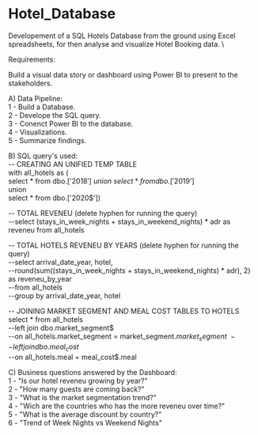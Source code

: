 # Hotel_Database
Developement of a SQL Hotels Database from the ground using Excel spreadsheets, for then analyse and visualize Hotel Booking data. \

Requirements:

Build a visual data story or dashboard using Power BI to present to the stakeholders. 

A) Data Pipeline: \
1 - Build a Database. \
2 - Develope the SQL query. \
3 - Conenct Power BI to the database. \
4 - Visualizations. \
5 - Summarize findings. 

B) SQL query's used: \
-- CREATING AN UNIFIED TEMP TABLE \
with all_hotels as ( \
select * from dbo.['2018$'] \
union  \
select * from dbo.['2019$'] \
union \
select * from dbo.['2020$'])

-- TOTAL REVENEU (delete hyphen for running the query) \
--select (stays_in_week_nights + stays_in_weekend_nights) * adr as reveneu from all_hotels

-- TOTAL HOTELS REVENEU BY YEARS (delete hyphen for running the query) \
--select arrival_date_year, hotel, \
--round(sum((stays_in_week_nights + stays_in_weekend_nights) * adr), 2) as reveneu_by_year \
--from all_hotels  \
--group by arrival_date_year, hotel

-- JOINING MARKET SEGMENT AND MEAL COST TABLES TO HOTELS \
select * from all_hotels \
--left join dbo.market_segment$ \
--on all_hotels.market_segment = market_segment$.market_segment \
--left join dbo.meal_cost$ \
--on all_hotels.meal = meal_cost$.meal


C) Business questions answered by the Dashboard: \
1 - "Is our hotel reveneu growing by year?" \
2 - "How many guests are coming back?" \
3 - "What is the market segmentation trend?" \
4 - "Wich are the countries who has the more reveneu over time?" \
5 - "What is the average discount by country?" \
6 - "Trend of Week Nights vs Weekend Nights" 
